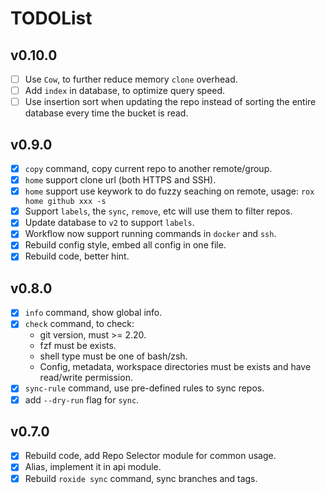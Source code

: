 # TODOList

## v0.10.0

- [ ] Use `Cow`, to further reduce memory `clone` overhead.
- [ ] Add `index` in database, to optimize query speed.
- [ ] Use insertion sort when updating the repo instead of sorting the entire database every time the bucket is read.

## v0.9.0

- [x] `copy` command, copy current repo to another remote/group.
- [x] `home` support clone url (both HTTPS and SSH).
- [x] `home` support use keywork to do fuzzy seaching on remote, usage: `rox home github xxx -s`
- [x] Support `labels`, the `sync`, `remove`, etc will use them to filter repos.
- [x] Update database to `v2` to support `labels`.
- [x] Workflow now support running commands in `docker` and `ssh`.
- [x] Rebuild config style, embed all config in one file.
- [x] Rebuild code, better hint.

## v0.8.0

- [x] `info` command, show global info.
- [x] `check` command, to check:
  - git version, must >= 2.20.
  - fzf must be exists.
  - shell type must be one of bash/zsh.
  - Config, metadata, workspace directories must be exists and have read/write permission.
- [x] `sync-rule` command, use pre-defined rules to sync repos.
- [x] add `--dry-run` flag for `sync`.

## v0.7.0

- [x] Rebuild code, add Repo Selector module for common usage.
- [x] Alias, implement it in api module.
- [x] Rebuild `roxide sync` command, sync branches and tags.
